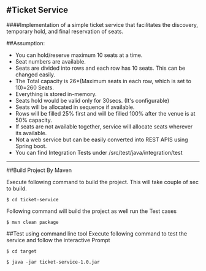 #Ticket Service
---
####Implementation of a simple ticket service that facilitates the discovery, temporary hold, and final reservation of seats.

##Assumption:
 * You can hold/reserve maximum 10 seats at a time.
 * Seat numbers are available.
 * Seats are divided into rows and each row has 10 seats. This can be changed easily.
 * The Total capacity is 26*(Maximum seats in each row, which is set to 10)=260 Seats.
 * Everything is stored in-memory.
 * Seats hold would be valid only for 30secs. (It's configurable)
 * Seats will be allocated in sequence if available. 
 * Rows will be filled 25% first and will be filled 100% after the venue is at 50% capacity.
 * If seats are not available together, service will allocate seats wherever its available.
 * Not a web service but can be easily converted into REST APIS using Spring boot.
 * You can find Integration Tests under /src/test/java/integration/test

--- 
##Build Project By Maven

Execute following command to build the project. This will take couple of sec to build.

```
$ cd ticket-service
```

Following command will build the project as well run the Test cases

```
$ mvn clean package
```

##Test using command line tool
Execute following command to test the service and follow the interactive Prompt 
```
$ cd target
```

```
$ java -jar ticket-service-1.0.jar
```

